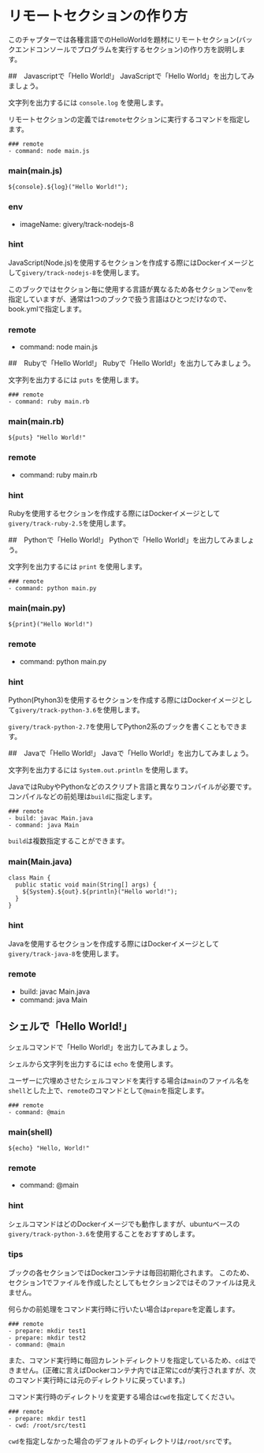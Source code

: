 # リモートセクションの作り方
このチャプターでは各種言語でのHelloWorldを題材にリモートセクション(バックエンドコンソールでプログラムを実行するセクション)の作り方を説明します。

##　Javascriptで「Hello World!」
JavaScriptで「Hello World」を出力してみましょう。

文字列を出力するには `console.log` を使用します。

リモートセクションの定義では`remote`セクションに実行するコマンドを指定します。

```
### remote
- command: node main.js
```

### main(main.js)

```
${console}.${log}("Hello World!");
```

### env

- imageName: givery/track-nodejs-8

### hint
JavaScript(Node.js)を使用するセクションを作成する際にはDockerイメージとして`givery/track-nodejs-8`を使用します。

このブックではセクション毎に使用する言語が異なるため各セクションで`env`を指定していますが、通常は1つのブックで扱う言語はひとつだけなので、book.ymlで指定します。

### remote
- command: node main.js

##　Rubyで「Hello World!」
Rubyで「Hello World!」を出力してみましょう。

文字列を出力するには `puts` を使用します。

```
### remote
- command: ruby main.rb
```

### main(main.rb)

```
${puts} "Hello World!"
```

### remote
- command: ruby main.rb

### hint
Rubyを使用するセクションを作成する際にはDockerイメージとして`givery/track-ruby-2.5`を使用します。


##　Pythonで「Hello World!」
Pythonで「Hello World!」を出力してみましょう。

文字列を出力するには `print` を使用します。

```
### remote
- command: python main.py
```

### main(main.py)

```
${print}("Hello World!")
```

### remote
- command: python main.py

### hint
Python(Ptyhon3)を使用するセクションを作成する際にはDockerイメージとして`givery/track-python-3.6`を使用します。

`givery/track-python-2.7`を使用してPython2系のブックを書くこともできます。

##　Javaで「Hello World!」
Javaで「Hello World!」を出力してみましょう。

文字列を出力するには `System.out.println` を使用します。

JavaではRubyやPythonなどのスクリプト言語と異なりコンパイルが必要です。
コンパイルなどの前処理は`build`に指定します。

```
### remote
- build: javac Main.java
- command: java Main
```

`build`は複数指定することができます。

### main(Main.java)

```
class Main {
  public static void main(String[] args) {
    ${System}.${out}.${println}("Hello world!");
  }
}
```

### hint
Javaを使用するセクションを作成する際にはDockerイメージとして`givery/track-java-8`を使用します。

### remote
- build: javac Main.java
- command: java Main

## シェルで「Hello World!」
シェルコマンドで「Hello World!」を出力してみましょう。

シェルから文字列を出力するには `echo` を使用します。

ユーザーに穴埋めさせたシェルコマンドを実行する場合は`main`のファイル名を`shell`とした上で、`remote`のコマンドとして`@main`を指定します。

```
### remote
- command: @main
```

### main(shell)

```
${echo} "Hello, World!"
```

### remote

- command: @main

### hint
シェルコマンドはどのDockerイメージでも動作しますが、ubuntuベースの`givery/track-python-3.6`を使用することをおすすめします。

### tips
ブックの各セクションではDockerコンテナは毎回初期化されます。
このため、セクション1でファイルを作成したとしてもセクション2ではそのファイルは見えません。

何らかの前処理をコマンド実行時に行いたい場合は`prepare`を定義します。

```
### remote
- prepare: mkdir test1
- prepare: mkdir test2
- command: @main
```

また、コマンド実行時に毎回カレントディレクトリを指定しているため、`cd`はできません。(正確に言えばDockerコンテナ内では正常にcdが実行されますが、次のコマンド実行時には元のディレクトリに戻っています。)

コマンド実行時のディレクトリを変更する場合は`cwd`を指定してください。

```
### remote
- prepare: mkdir test1
- cwd: /root/src/test1
```

`cwd`を指定しなかった場合のデフォルトのディレクトリは`/root/src`です。
